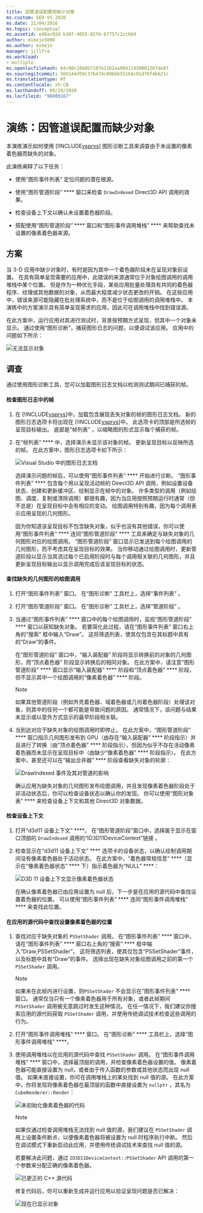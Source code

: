 ```yaml
---
title: 因管道误配置而缺少对象
ms.custom: SEO-VS-2020
ms.date: 11/04/2016
ms.topic: conceptual
ms.assetid: ed8ac02d-b38f-4055-82fb-67757c2ccbb9
author: mikejo5000
ms.author: mikejo
manager: jillfra
ms.workload:
- multiple
ms.openlocfilehash: 64c00c10b8b7207e1162aa0041145000126fde87
ms.sourcegitcommit: 566144d59c376474c09bbb55164c01d70f4b621c
ms.translationtype: HT
ms.contentlocale: zh-CN
ms.lasthandoff: 09/19/2020
ms.locfileid: "90809167"
---
```

# <a name="walkthrough-missing-objects-due-to-misconfigured-pipeline"></a>演练：因管道误配置而缺少对象
本演练演示如何使用 [!INCLUDE[vsprvs](../../code-quality/includes/vsprvs_md.md)] 图形诊断工具来调查由于未设置的像素着色器而缺失的对象。

 此演练阐释了以下任务：

- 使用“图形事件列表”  定位问题的潜在根源。

- 使用“图形管道阶段” **** 窗口来检查 `DrawIndexed` Direct3D API 调用的效果。

- 检查设备上下文以确认未设置着色器阶段。

- 搭配使用“图形管道阶段” **** 窗口和“图形事件调用堆栈” **** 来帮助查找未设置的像素着色器来源。

## <a name="scenario"></a>方案
 当 3-D 应用中缺少对象时，有时是因为其中一个着色器阶段未在呈现对象前设置。 在具有简单呈现需要的应用中，此错误的来源通常位于对象绘图调用的调用堆栈中某个位置。 但是作为一种优化手段，某些应用批量处理具有共同的着色器程序、纹理或其他数据的对象，从而最大程度减少状态更改的开销。 在这些应用中，错误来源可能隐藏在批处理系统中，而不是位于绘图调用的调用堆栈中。 本演练中的方案演示具有简单呈现需求的应用，因此可在调用堆栈中找到错误源。

 在此方案中，运行应用对其进行测试时，背景按预期方式呈现，但其中一个对象未显示。 通过使用“图形诊断”，捕获图形日志的问题，以便调试该应用。 应用中的问题如下所示：

 ![无法显示对象](media/gfx_diag_demo_misconfigured_pipeline_problem.png "gfx_diag_demo_misconfigured_pipeline_problem")

## <a name="investigation"></a>调查
 通过使用图形诊断工具，您可以加载图形日志文档以检测测试期间已捕获的帧。

#### <a name="to-examine-a-frame-in-a-graphics-log"></a>检查图形日志中的帧

1. 在 [!INCLUDE[vsprvs](../../code-quality/includes/vsprvs_md.md)]中，加载包含展现丢失对象的帧的图形日志文档。 新的图形日志选项卡将出现在 [!INCLUDE[vsprvs](../../code-quality/includes/vsprvs_md.md)]中。 此选项卡的顶部是所选帧的呈现目标输出。 底部是“帧列表” ，以缩略图的形式显示每个捕获的帧。

2. 在“帧列表” **** 中，选择演示未显示该对象的帧。 更新呈现目标以反映所选的帧。 在此方案中，图形日志选项卡如下所示：

    ![Visual Studio 中的图形日志文档](media/gfx_diag_demo_misconfigured_pipeline_step_1.png "gfx_diag_demo_misconfigured_pipeline_step_1")

   选择演示问题的帧后，可以使用“图形事件列表” **** 开始进行诊断。 “图形事件列表” **** 包含每个用以呈现活动帧的 Direct3D API 调用，例如设置设备状态、创建和更新缓冲区、绘制显示在帧中的对象。 许多类型的调用（例如绘图、调度、复制或清除调用）都很有趣，因为当应用按照预期运行时通常（但不总是）在呈现目标中会有相应的变动。 绘图调用特别有趣，因为每个调用表示应用呈现的几何图形。

   因为你知道该呈现目标不包含缺失对象，似乎也没有其他错误，你可以使用“图形事件列表” **** 连同“图形管道阶段” **** 工具来确定与缺失对象的几何图形对应的绘图调用。 “图形管道阶段”  窗口显示已发送到每个绘图调用的几何图形，而不考虑其在呈现目标的效果。 当你移动通过绘图调用时，更新管道阶段以显示当其流过每个已启用阶段时与每个调用相关联的几何图形，并且更新呈现目标输出以显示调用完成后该呈现目标的状态。

#### <a name="to-find-the-draw-call-for-the-missing-geometry"></a>查找缺失的几何图形的绘图调用

1. 打开“图形事件列表”  窗口。 在“图形诊断”  工具栏上，选择“事件列表” 。

2. 打开“图形管道阶段”  窗口。 在“图形诊断”  工具栏上，选择“管道阶段” 。

3. 当通过“图形事件列表” **** 窗口中的每个绘图调用时，监视“图形管道阶段” **** 窗口以获知缺失对象。 若要简化此过程，请在“图形事件列表”  窗口右上角的“搜索”  框中输入“Draw”。 这将筛选列表，使其仅包含在其标题中具有的“Draw”的事件。

    在“图形管道阶段”  窗口中，“输入装配器”  阶段将显示转换前的对象的几何图形，而“顶点着色器”  阶段显示转换后的相同对象。 在此方案中，请注意“图形管道阶段” **** 窗口显示“输入装配器” **** 阶段和“顶点着色器”  **** 阶段，但不显示其中一个绘图调用的“像素着色器” **** 阶段。

   > [!NOTE]
   > 如果其他管道阶段（例如外壳着色器、域着色器或几何着色器阶段）处理该对象，则其中的任何一个都可能是导致问题的原因。 通常情况下，该问题与结果未显示或以意外方式显示的最早阶段相关联。

4. 当到达对应于缺失对象的绘图调用时即停止。 在此方案中，“图形管道阶段” **** 窗口指示几何图形发布到 GPU（由存在“输入装配器” **** 阶段指示）并且进行了转换（由“顶点着色器” **** 阶段指示），但因为似乎不存在活动像素着色器而未显示在呈现目标中（由缺少“像素着色器” **** 阶段指示）。 在此方案中，甚至还可以在“输出合并器” **** 阶段查看缺失对象的轮廓：

    ![DrawIndexed 事件及其对管道的影响](media/gfx_diag_demo_misconfigured_pipeline_step_2.png "gfx_diag_demo_misconfigured_pipeline_step_2")

   确认应用为缺失对象的几何图形发布绘图调用，并且发现像素着色器阶段处于非活动状态后，你可以检查设备状态以确认你的发现。 你可以使用“图形对象表” **** 来检查设备上下文和其他 Direct3D 对象数据。

#### <a name="to-examine-device-context"></a>检查设备上下文

1. 打开“d3d11 设备上下文” ****。 在“图形管道阶段”窗口中，选择属于显示在窗口顶部的 `DrawIndexed` 调用的“ID3D11DeviceContext”链接 。

2. 检查显示在“d3d11 设备上下文” **** 选项卡的设备状态，以确认绘制调用期间没有像素着色器处于活动状态。 在此方案中，“着色器常规信息” ****（显示在“像素着色器状态” **** 下）指示着色器为“NULL” ****：

    ![D3D 11 设备上下文显示像素着色器状态](media/gfx_diag_demo_misconfigured_pipeline_step_4.png "gfx_diag_demo_misconfigured_pipeline_step_4")

   在确认像素着色器已由应用设置为 null 后，下一步是在应用的源代码中查找设置着色器的位置。 可以使用“图形事件列表” **** 连同“图形事件调用堆栈” **** 来查找此位置。

#### <a name="to-find-where-the-pixel-shader-is-set-in-your-apps-source-code"></a>在应用的源代码中查找设置像素着色器的位置

1. 查找对应于缺失对象的 `PSSetShader` 调用。 在“图形事件列表” **** 窗口中，请在“图形事件列表” **** 窗口右上角的“搜索” **** 框中输入“Draw;PSSetShader”。 这将筛选列表，使其仅包含“PSSetShader”事件，以及标题中具有“Draw”的事件。 选择出现在缺失对象绘图调用之前的第一个 `PSSetShader` 调用。

   > [!NOTE]
   > 如果未在此帧内进行设置，则`PSSetShader` 不会显示在“图形事件列表” **** 窗口。 通常仅当只有一个像素着色器用于所有对象，或者此帧期间 `PSSetShader` 调用被无意跳过时发生这种情况。 在任一情况下，我们建议你搜索应用的源代码获取 `PSSetShader` 调用，并使用传统调试技术检查这些调用的行为。

2. 打开“图形事件调用堆栈” **** 窗口。 在“图形诊断” **** 工具栏上，选择“图形事件调用堆栈” ****。

3. 使用调用堆栈以在应用的源代码中查找 `PSSetShader` 调用。 在“图形事件调用堆栈” **** 窗口中，选择最顶层的调用，并检查像素着色器设置的值。 像素着色器可能直接设置为 null，或者由于传入函数的参数或其他状态而出现 null 值。 如果未直接设置，你可在调用堆栈上的某处找到 null 值的源。 在此方案中，你将发现将像素着色器在最顶层的函数中直接设置为 `nullptr` ，其名为 `CubeRenderer::Render`：

    ![未初始化像素着色器的代码](media/gfx_diag_demo_misconfigured_pipeline_step_5.png "gfx_diag_demo_misconfigured_pipeline_step_5")

   > [!NOTE]
   > 如果仅通过检查调用堆栈无法找到 null 值的源，我们建议在 `PSSetShader` 调用上设置条件断点，以便像素着色器将被设置为 null 时程序执行中断。 然后在调试模式下重新启动此应用，并使用传统调试技术来查找 null 值的源。

   若要解决此问题，通过 `ID3D11DeviceContext::PSSetShader` API 调用的第一个参数来分配正确的像素着色器。

   ![已更正的 C&#43;&#43; 源代码](media/gfx_diag_demo_misconfigured_pipeline_step_6.png "gfx_diag_demo_misconfigured_pipeline_step_6")

   修复代码后，你可以重新生成并运行应用以验证呈现问题是否已解决：

   ![现在已显示对象](media/gfx_diag_demo_misconfigured_pipeline_resolution.jpg "gfx_diag_demo_misconfigured_pipeline_resolution")